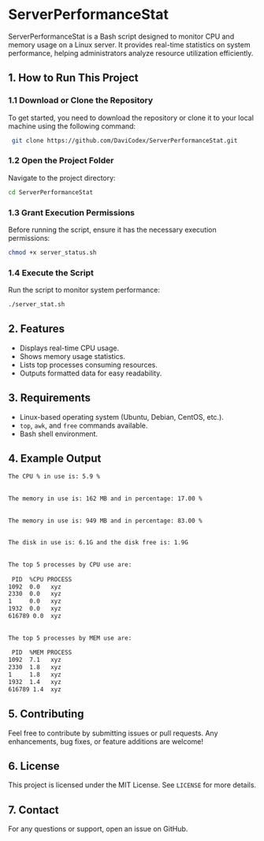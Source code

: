 # ServerPerformanceStat

ServerPerformanceStat is a Bash script designed to monitor CPU and memory usage on a Linux server. It provides real-time statistics on system performance, helping administrators analyze resource utilization efficiently.

## 1. How to Run This Project

### 1.1 Download or Clone the Repository
To get started, you need to download the repository or clone it to your local machine using the following command:
```sh
 git clone https://github.com/DaviCodex/ServerPerformanceStat.git
```

### 1.2 Open the Project Folder
Navigate to the project directory:
```sh
cd ServerPerformanceStat
```

### 1.3 Grant Execution Permissions
Before running the script, ensure it has the necessary execution permissions:
```sh
chmod +x server_status.sh
```

### 1.4 Execute the Script
Run the script to monitor system performance:
```sh
./server_stat.sh
```

## 2. Features
- Displays real-time CPU usage.
- Shows memory usage statistics.
- Lists top processes consuming resources.
- Outputs formatted data for easy readability.

## 3. Requirements
- Linux-based operating system (Ubuntu, Debian, CentOS, etc.).
- `top`, `awk`, and `free` commands available.
- Bash shell environment.

## 4. Example Output
```sh
The CPU % in use is: 5.9 %
 
 
The memory in use is: 162 MB and in percentage: 17.00 %
 
 
The memory in use is: 949 MB and in percentage: 83.00 %
 
 
The disk in use is: 6.1G and the disk free is: 1.9G
 
 
The top 5 processes by CPU use are: 
 
 PID  %CPU PROCESS    
1092  0.0   xyz
2330  0.0   xyz
1     0.0   xyz
1932  0.0   xyz
616789 0.0  xyz
 
 
The top 5 processes by MEM use are: 
 
 PID  %MEM PROCESS    
1092  7.1   xyz
2330  1.8   xyz
1     1.8   xyz
1932  1.4   xyz
616789 1.4  xyz
```

## 5. Contributing
Feel free to contribute by submitting issues or pull requests. Any enhancements, bug fixes, or feature additions are welcome!

## 6. License
This project is licensed under the MIT License. See `LICENSE` for more details.

## 7. Contact
For any questions or support, open an issue on GitHub.





